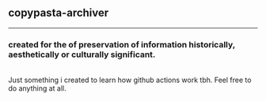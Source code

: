 ## copypasta-archiver

---

### created for the of preservation of information historically, aesthetically or culturally significant.

<br>
Just something i created to learn how github actions work tbh. Feel free to do anything at all.